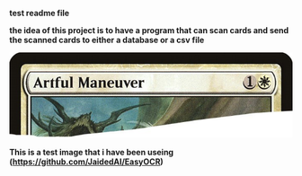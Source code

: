 **test readme file**


**the idea of this project is to have a program that can scan cards and send the scanned cards to either a database or a csv file**

![alt text](/image000R.jpg)

**This is a test image that i have been useing**
**(https://github.com/JaidedAI/EasyOCR)**